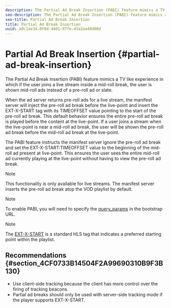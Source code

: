 ```yaml
---
description: The Partial Ad Break Insertion (PABI) feature mimics a TV like experience in which if the user joins a live stream inside a mid-roll break, the user is shown mid-roll ads instead of a pre-roll ad or slate.
seo-description: The Partial Ad Break Insertion (PABI) feature mimics a TV like experience in which if the user joins a live stream inside a mid-roll break, the user is shown mid-roll ads instead of a pre-roll ad or slate.
seo-title: Partial Ad Break Insertion
title: Partial Ad Break Insertion
uuid: a0c1ae34-0f8d-4401-97fe-45a2ea40d08d
---
```


# Partial Ad Break Insertion {#partial-ad-break-insertion}

The Partial Ad Break Insertion (PABI) feature mimics a TV like experience in which if the user joins a live stream inside a mid-roll break, the user is shown mid-roll ads instead of a pre-roll ad or slate.

When the ad server returns pre-roll ads for a live stream, the manifest server will inject the pre-roll ad break before the live-point and insert the EXT-X-START tag with its TIMEOFFSET value pointing to the start of the pre-roll ad break. This default behavior ensures the entire pre-roll ad break is played before the content at the live-point. If a user joins a stream when the live-point is near a mid-roll ad break, the user will be shown the pre-roll ad break before the mid-roll ad break at the live-point.

The PABI feature instructs the manifest server ignore the pre-roll ad break and set the EXT-X-START:TIMEOFFSET value to the beginning of the mid-roll ad present at live-point. This ensures the user sees the entire mid-roll ad currently playing at the live-point without having to view the pre-roll ad break.

>[!NOTE]
>
>This functionality is only available for live streams. The manifest server inserts the pre-roll ad break atop the VOD playlist by default.

>[!NOTE]
>
>To enable PABI, you will need to specify the [query_params](/help/primetime-ad-insertion/~old-msapi-topics/ms-getting-started/ms-api-query-params.md) in the bootstrap URL.

>[!NOTE]
>
>The [EXT-X-START](https://tools.ietf.org/html/rfc8216#section-4.3.5.2) is a standard HLS tag that indicates a preferred starting point within the playlist.

## Recommendations {#section_4CF0733B14504F2A99690310B9F3B130}

* Use client-side tracking because the client has more control over the firing of tracking beacons. 
* Partial ad breaks should only be used with server-side tracking mode if the player supports EXT-X-START.